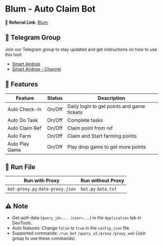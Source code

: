 # Blum - Auto Claim Bot

🔗 **Referral Link**: [Blum](https://t.me/blum/app?startapp=ref_f9UVSQ2yXp)

## 📢 Telegram Group

Join our Telegram group to stay updated and get instructions on how to use this tool:

- [Smart Airdrop](https://t.me/y.)
- [Smart Airdrop - Channel](https://t.me/y.)

## 🌟 Features

| Feature        | Status | Description                                |
| -------------- | ------ | ------------------------------------------ |
| Auto Check-in  | On/Off | Daily login to get points and game tickets |
| Auto Do Task   | On/Off | Complete tasks                             |
| Auto Claim Ref | On/Off | Claim point from ref                       |
| Auto Farm      | On/Off | Claim and Start farming points             |
| Auto Play Game | On/Off | Play drop game to get more points          |

## 🚀 Run File

| Run with Proxy                   | Run without Proxy   |
| -------------------------------- | ------------------- |
| `bot-proxy.py` `data-proxy.json` | `bot.py` `data.txt` |

## ⚠️ Note

- Get auth data (`query_id=... /user=...`) in the `Application` tab in DevTools.
- Auto features: Change `false` to `true` in the `config.json` file.
- Supported commands: `/run_bot` `/query_id` `/proxy` `/proxy_web` (Join group to use these commands).
